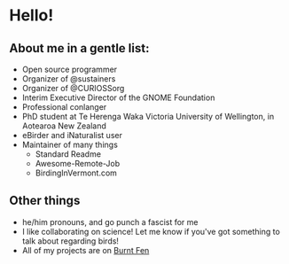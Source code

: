 # Hello! 

## About me in a gentle list:

- Open source programmer
- Organizer of @sustainers
- Organizer of @CURIOSSorg
- Interim Executive Director of the GNOME Foundation
- Professional conlanger
- PhD student at Te Herenga Waka Victoria University of Wellington, in Aotearoa New Zealand
- eBirder and iNaturalist user
- Maintainer of many things
  - Standard Readme
  - Awesome-Remote-Job
  - BirdingInVermont.com

## Other things

- he/him pronouns, and go punch a fascist for me
- I like collaborating on science! Let me know if you've got something to talk about regarding birds!
- All of my projects are on [Burnt Fen](https://burntfen.com)
